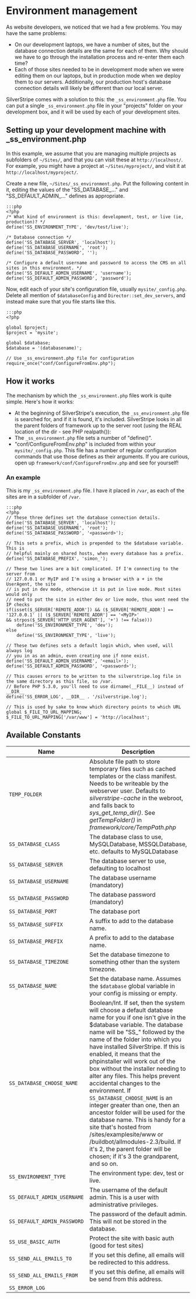 # Environment management

As website developers, we noticed that we had a few problems.  You may have the same problems:

*  On our development laptops, we have a number of sites, but the database connection details are the same for each of
them.  Why should we have to go through the installation process and re-enter them each time?
*  Each of those sites needed to be in development mode when we were editing them on our laptops, but in production mode
when we deploy them to our servers.  Additionally, our production host's database connection details will likely be
different than our local server.

SilverStripe comes with a solution to this: the `_ss_environment.php` file.  You can put a single `_ss_environment.php`
file in your "projects" folder on your development box, and it will be used by each of your development sites.

## Setting up your development machine with _ss_environment.php

In this example, we assume that you are managing multiple projects as subfolders of `~/Sites/`, and that you can visit
these at `http://localhost/`.  For example, you might have a project at `~/Sites/myproject/`, and visit it at
`http://localhost/myproject/`.

Create a new file, `~/Sites/_ss_environment.php`.  Put the following content in it, editing the values of the
"SS_DATABASE_..." and "SS_DEFAULT_ADMIN_..." defines as appropriate.

	:::php
	<?php
	/* What kind of environment is this: development, test, or live (ie, production)? */
	define('SS_ENVIRONMENT_TYPE', 'dev/test/live');
	
	/* Database connection */
	define('SS_DATABASE_SERVER', 'localhost');
	define('SS_DATABASE_USERNAME', 'root');
	define('SS_DATABASE_PASSWORD', '');
	
	/* Configure a default username and password to access the CMS on all sites in this environment. */
	define('SS_DEFAULT_ADMIN_USERNAME', 'username');
	define('SS_DEFAULT_ADMIN_PASSWORD', 'password');


Now, edit each of your site's configuration file, usually `mysite/_config.php`.  Delete all mention
of `$databaseConfig` and `Director::set_dev_servers`, and instead make sure that you file starts like this.

	:::php
	<?php
	
	global $project;
	$project = 'mysite';
	
	global $database;
	$database = '(databasename)';
	
	// Use _ss_environment.php file for configuration
	require_once("conf/ConfigureFromEnv.php");


## How it works

The mechanism by which the `_ss_environment.php` files work is quite simple.  Here's how it works:

*  At the beginning of SilverStripe's execution, the `_ss_environment.php` file is searched for, and if it is found, it's
included.  SilverStripe looks in all the parent folders of framework up to the server root (using the REAL location of
the dir - see PHP realpath()):
*  The `_ss_environment.php` file sets a number of "define()".
*  "conf/ConfigureFromEnv.php" is included from within your `mysite/_config.php`.  This file has a number of regular
configuration commands that use those defines as their arguments.  If you are curious, open up
`framework/conf/ConfigureFromEnv.php` and see for yourself!

### An example

This is my `_ss_environment.php` file. I have it placed in `/var`, as each of the sites are in a subfolder of `/var`.

	:::php
	<?php
	// These three defines set the database connection details.
	define('SS_DATABASE_SERVER', 'localhost');
	define('SS_DATABASE_USERNAME', 'root');
	define('SS_DATABASE_PASSWORD', '<password>');
	
	// This sets a prefix, which is prepended to the $database variable. This is
	// helpful mainly on shared hosts, when every database has a prefix.
	define('SS_DATABASE_PREFIX', 'simon_');
	
	// These two lines are a bit complicated. If I'm connecting to the server from
	// 127.0.0.1 or MyIP and I'm using a browser with a + in the UserAgent, the site
	// is put in dev mode, otherwise it is put in live mode. Most sites would only
	// need to put the site in either dev or live mode, thus wont need the IP checks
	if(isset($_SERVER['REMOTE_ADDR']) && ($_SERVER['REMOTE_ADDR'] == '127.0.0.1' || ($_SERVER['REMOTE_ADDR'] == '<MyIP>' 
	&& strpos($_SERVER['HTTP_USER_AGENT'], '+') !== false))) 
		define('SS_ENVIRONMENT_TYPE', 'dev');
	else 
		define('SS_ENVIRONMENT_TYPE', 'live');
	
	// These two defines sets a default login which, when used, will always log
	// you in as an admin, even creating one if none exist.
	define('SS_DEFAULT_ADMIN_USERNAME', '<email>');
	define('SS_DEFAULT_ADMIN_PASSWORD', '<password>');
	
	// This causes errors to be written to the silverstripe.log file in the same directory as this file, so /var.
	// Before PHP 5.3.0, you'll need to use dirname(__FILE__) instead of __DIR__
	define('SS_ERROR_LOG', __DIR__ . '/silverstripe.log');
	
	// This is used by sake to know which directory points to which URL
	global $_FILE_TO_URL_MAPPING;
	$_FILE_TO_URL_MAPPING['/var/www'] = 'http://localhost';

## Available Constants

| Name  | Description |
| ----  | ----------- |
| `TEMP_FOLDER` | Absolute file path to store temporary files such as cached templates or the class manifest. Needs to be writeable by the webserver user. Defaults to *silverstripe-cache* in the webroot, and falls back to *sys_get_temp_dir()*. See *getTempFolder()* in *framework/core/TempPath.php* |
| `SS_DATABASE_CLASS` | The database class to use, MySQLDatabase, MSSQLDatabase, etc. defaults to MySQLDatabase|
| `SS_DATABASE_SERVER`| The database server to use, defaulting to localhost|
| `SS_DATABASE_USERNAME`| The database username (mandatory)|
| `SS_DATABASE_PASSWORD`| The database password (mandatory)|
| `SS_DATABASE_PORT`|     The database port|
| `SS_DATABASE_SUFFIX`|   A suffix to add to the database name.|
| `SS_DATABASE_PREFIX`|   A prefix to add to the database name.|
| `SS_DATABASE_TIMEZONE`| Set the database timezone to something other than the system timezone.
| `SS_DATABASE_NAME` | Set the database name. Assumes the `$database` global variable in your config is missing or empty. |
| `SS_DATABASE_CHOOSE_NAME`| Boolean/Int.  If set, then the system will choose a default database name for you if one isn't give in the $database variable.  The database name will be "SS_" followed by the name of the folder into which you have installed SilverStripe.  If this is enabled, it means that the phpinstaller will work out of the box without the installer needing to alter any files.  This helps prevent accidental changes to the environment. If `SS_DATABASE_CHOOSE_NAME` is an integer greater than one, then an ancestor folder will be used for the  database name.  This is handy for a site that's hosted from /sites/examplesite/www or /buildbot/allmodules-2.3/build. If it's 2, the parent folder will be chosen; if it's 3 the grandparent, and so on.|
| `SS_ENVIRONMENT_TYPE`| The environment type: dev, test or live.|
| `SS_DEFAULT_ADMIN_USERNAME`| The username of the default admin. This is a user with administrative privileges.|
| `SS_DEFAULT_ADMIN_PASSWORD`| The password of the default admin. This will not be stored in the database.|
| `SS_USE_BASIC_AUTH`| Protect the site with basic auth (good for test sites)|
| `SS_SEND_ALL_EMAILS_TO`| If you set this define, all emails will be redirected to this address.|
| `SS_SEND_ALL_EMAILS_FROM`| If you set this define, all emails will be send from this address.|
| `SS_ERROR_LOG` | |
